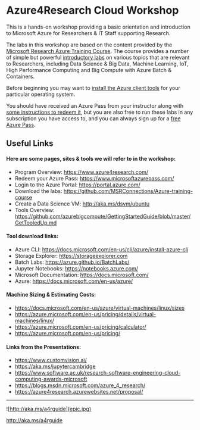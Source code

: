 # Azure4Research Cloud Workshop 

This is a hands-on workshop providing a basic orientation and introduction to Microsoft Azure for Researchers & IT Staff supporting Research. 

The labs in this workshop are based on the content provided by the <a href="https://github.com/MSRConnections/Azure-training-course">Microsoft Research Azure Training Course</a>. The course provides a number of simple but powerful <a href="https://github.com/MSRConnections/Azure-training-course/tree/master/Content">introductory labs</a> on various topics that are relevant to Researchers, including Data Science & Big Data, Machine Learning, IoT, High Performance Computing and Big Compute with Azure Batch & Containers. 

Before beginning you may want to <a href="https://github.com/azurebigcompute/GettingStartedGuide/blob/master/GetTooledUp.md">install the Azure client tools</a> for your particular operating system. 

You should have received an Azure Pass from your instructor along with <a href="https://github.com/MSRConnections/Azure-training-course/blob/master/Content/Introduction/Introduction%20HOL.md">some instructions to redeem it</a>, but you are also free to run these labs in any subscription you have access to, and you can always sign up for a <a href="https://azure.microsoft.com/en-us/free/">free Azure Pass</a>. 
  
## Useful Links

#### Here are some pages, sites & tools we will refer to in the workshop: 

* Program Overview: https://www.azure4research.com/ 
* Redeem your Azure Pass: https://www.microsoftazurepass.com/ 
* Login to the Azure Portal: https://portal.azure.com/ 
* Download the labs: https://github.com/MSRConnections/Azure-training-course
* Create a Data Science VM: http://aka.ms/dsvm/ubuntu 
* Tools Overview: https://github.com/azurebigcompute/GettingStartedGuide/blob/master/GetTooledUp.md

#### Tool download links:
* Azure CLI: https://docs.microsoft.com/en-us/cli/azure/install-azure-cli 
* Storage Explorer: https://storageexplorer.com 
* Batch Labs: https://azure.github.io/BatchLabs/ 
* Jupyter Notebooks: https://notebooks.azure.com/ 
* Microsoft Documentation: https://docs.microsoft.com/ 
* Azure: https://docs.microsoft.com/en-us/azure/ 

#### Machine Sizing & Estimating Costs: 
* https://docs.microsoft.com/en-us/azure/virtual-machines/linux/sizes 
* https://azure.microsoft.com/en-us/pricing/details/virtual-machines/linux/ 
* https://azure.microsoft.com/en-us/pricing/calculator/ 
* https://azure.microsoft.com/en-us/pricing/ 

#### Links from the Presentations: 
* https://www.customvision.ai/ 
* https://aka.ms/jupytercambridge 
* https://www.software.ac.uk/research-software-engineering-cloud-computing-awards-microsoft 
* https://blogs.msdn.microsoft.com/azure_4_research/
* https://azure4research.azurewebsites.net/proposal/

***

![http://aka.ms/a4rguide](epic.jpg)

http://aka.ms/a4rguide


